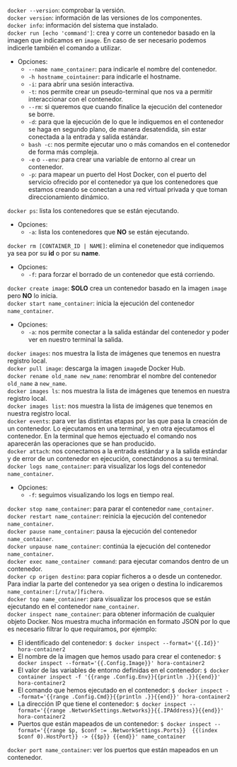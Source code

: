 `docker --version`: comprobar la versión.  
`docker version`: información de las versiones de los componentes.  
`docker info`: información del sistema que instalado.  
`docker run [echo 'command']`: crea y corre un contenedor basado en la imagen que indicamos en `image`. En caso de ser necesario podemos indicerle también el comando a utilizar.  
* Opciones:
    * `--name name_container`: para indicarle el nombre del contenedor.
    * `-h hostname_cointainer`: para indicarle el hostname.
    * `-i`: para abrir una sesión interactiva.
    * `-t`: nos permite crear un pseudo-terminal que nos va a permitir interaccionar con el contenedor.
    * `--rm`: si queremos que cuando finalice la ejecución del contenedor se borre.
    * `-d`: para que la ejecución de lo que le indiquemos en el contenedor se haga en segundo plano, de manera desatendida, sin estar conectada a la entrada y salida estándar.
    * `bash -c`: nos permite ejecutar uno o más comandos en el contenedor de forma más compleja.
    * `-e` o `--env`: para crear una variable de entorno al crear un contenedor.
    * `-p`: para mapear un puerto del Host Docker, con el puerto del servicio ofrecido por el contenedor ya que los contenedores que estamos creando se conectan a una red virtual privada y que toman direccionamiento dinámico. 

`docker ps`: lista los contenedores que se están ejecutando.
* Opciones:
    * `-a`: lista los contenedores que **NO** se están ejecutando.

`docker rm [CONTAINER_ID | NAME]`: elimina el conetenedor que indiquemos ya sea por su **id** o por su **name**.  
* Opciones:
    * `-f`: para forzar el borrado de un contenedor que está corriendo.

`docker create image`: **SOLO** crea un contenedor basado en la imagen `image` pero **NO** lo inicia.  
`docker start name_container`: inicia la ejecución del contenedor `name_container`.  
* Opciones:
    * `-a`: nos permite conectar a la salida estándar del contenedor y poder ver en nuestro terminal la salida.

`docker images`: nos muestra la lista de imágenes que tenemos en nuestra registro local.  
`docker pull image`: descarga la imagen `image`de Docker Hub.  
`docker rename old_name new_name`: renombrar el nombre del contenedor `old_name` a `new_name`.  
`docker images ls`: nos muestra la lista de imágenes que tenemos en nuestra registro local.  
`docker images list`: nos muestra la lista de imágenes que tenemos en nuestra registro local.  
`docker events`: para ver las distintas etapas por las que pasa la creación de un contenedor. Lo ejecutamos en una terminal, y en otra ejecutamos el contenedor. En la terminal que hemos ejectuado el comando nos aparecerán las operaciones que se han producido.  
`docker attach`: nos conectamos a la entrada estándar y a la salida estándar y de error de un contenedor en ejecución, conectándonos a su terminal.    
`docker logs name_container`: para visualizar los logs del contenedor `name_container`.  
* Opciones:
    * `-f`: seguimos visualizando los logs en tiempo real.

`docker stop name_container`: para parar el contenedor `name_container`.  
`docker restart name_container`: reinicia la ejecución del contenedor `name_container`.  
`docker pause name_container`: pausa la ejecución del contenedor `name_container`.  
`docker unpause name_container`: continúa la ejecución del contenedor `name_container`.  
`docker exec name_container command`: para ejecutar comandos dentro de un contenedor.  
`docker cp origen destino`: para copiar ficheros a o desde un contenedor. Para indiar la parte del contenedor ya sea origen o destina lo indicaremos `name_container:[/ruta/]fichero`.  
`docker top name_container`: para visualizar los procesos que se están ejecutando en el contenedor `name_container`.  
`docker inspect name_container`: para obtener información de cualquier objeto Docker. Nos muestra mucha información en formato JSON por lo que es necesario filtrar lo que requiramos, por ejemplo:   
* El identificado del contenedor: `$ docker inspect --format='{{.Id}}' hora-container2`  
* El nombre de la imagen que hemos usado para crear el contenedor: `$ docker inspect --format='{{.Config.Image}}' hora-container2`  
* El valor de las variables de entorno definidas en el contenedor: `$ docker container inspect -f '{{range .Config.Env}}{{println .}}{{end}}' hora-container2`  
* El comando que hemos ejecutado en el contenedor: `$ docker inspect --format='{{range .Config.Cmd}}{{println .}}{{end}}' hora-container2`  
* La dirección IP que tiene el contenedor: `$ docker inspect --format='{{range .NetworkSettings.Networks}}{{.IPAddress}}{{end}}' hora-container2`
* Puertos que están mapeados de un contenedor: `$ docker inspect --format='{{range $p, $conf := .NetworkSettings.Ports}}  {{(index $conf 0).HostPort}} -> {{$p}} {{end}}' name_container`  

`docker port name_container`: ver los puertos que están mapeados en un contenedor.  
